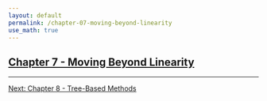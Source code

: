 ```yaml
---
layout: default
permalink: /chapter-07-moving-beyond-linearity
use_math: true
---
```


## [Chapter 7 - Moving Beyond Linearity][chapter-07-moving-beyond-linearity]

---

[Next: Chapter 8 - Tree-Based Methods][chapter-08-tree-based-methods]

<a id="bottom"></a>

[chapter-07-moving-beyond-linearity]: chapter-07-moving-beyond-linearity "stats-learning-notes -- Chapter 7 - Moving Beyond Linearity"
[chapter-08-tree-based-methods]: chapter-08-tree-based-methods "stats-learning-notes -- Chapter 8 - Tree Based Methods"
